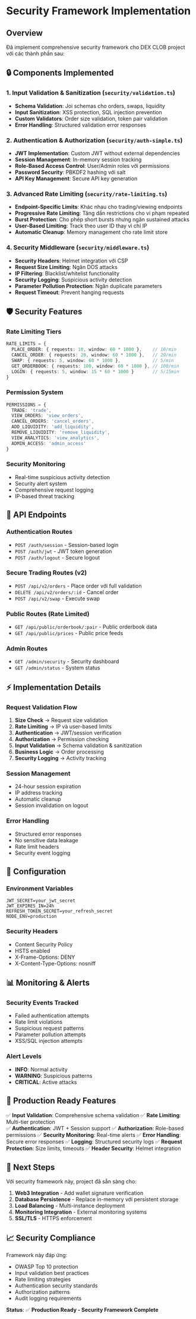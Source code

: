 # Security Framework Implementation

## Overview
Đã implement comprehensive security framework cho DEX CLOB project với các thành phần sau:

## 🔒 Components Implemented

### 1. Input Validation & Sanitization (`security/validation.ts`)
- **Schema Validation**: Joi schemas cho orders, swaps, liquidity
- **Input Sanitization**: XSS protection, SQL injection prevention  
- **Custom Validators**: Order size validation, token pair validation
- **Error Handling**: Structured validation error responses

### 2. Authentication & Authorization (`security/auth-simple.ts`)
- **JWT Implementation**: Custom JWT without external dependencies
- **Session Management**: In-memory session tracking
- **Role-Based Access Control**: User/Admin roles với permissions
- **Password Security**: PBKDF2 hashing với salt
- **API Key Management**: Secure API key generation

### 3. Advanced Rate Limiting (`security/rate-limiting.ts`)
- **Endpoint-Specific Limits**: Khác nhau cho trading/viewing endpoints
- **Progressive Rate Limiting**: Tăng dần restrictions cho vi phạm repeated
- **Burst Protection**: Cho phép short bursts nhưng ngăn sustained attacks
- **User-Based Limiting**: Track theo user ID thay vì chỉ IP
- **Automatic Cleanup**: Memory management cho rate limit store

### 4. Security Middleware (`security/middleware.ts`)
- **Security Headers**: Helmet integration với CSP
- **Request Size Limiting**: Ngăn DOS attacks
- **IP Filtering**: Blacklist/whitelist functionality
- **Security Logging**: Suspicious activity detection
- **Parameter Pollution Protection**: Ngăn duplicate parameters
- **Request Timeout**: Prevent hanging requests

## 🛡️ Security Features

### Rate Limiting Tiers
```typescript
RATE_LIMITS = {
  PLACE_ORDER: { requests: 10, window: 60 * 1000 },    // 10/min
  CANCEL_ORDER: { requests: 20, window: 60 * 1000 },   // 20/min  
  SWAP: { requests: 5, window: 60 * 1000 },            // 5/min
  GET_ORDERBOOK: { requests: 100, window: 60 * 1000 }, // 100/min
  LOGIN: { requests: 5, window: 15 * 60 * 1000 }       // 5/15min
}
```

### Permission System
```typescript
PERMISSIONS = {
  TRADE: 'trade',
  VIEW_ORDERS: 'view_orders', 
  CANCEL_ORDERS: 'cancel_orders',
  ADD_LIQUIDITY: 'add_liquidity',
  REMOVE_LIQUIDITY: 'remove_liquidity',
  VIEW_ANALYTICS: 'view_analytics',
  ADMIN_ACCESS: 'admin_access'
}
```

### Security Monitoring
- Real-time suspicious activity detection
- Security alert system
- Comprehensive request logging
- IP-based threat tracking

## 🚀 API Endpoints

### Authentication Routes
- `POST /auth/session` - Session-based login
- `POST /auth/jwt` - JWT token generation  
- `POST /auth/logout` - Secure logout

### Secure Trading Routes (v2)
- `POST /api/v2/orders` - Place order với full validation
- `DELETE /api/v2/orders/:id` - Cancel order
- `POST /api/v2/swap` - Execute swap

### Public Routes (Rate Limited)
- `GET /api/public/orderbook/:pair` - Public orderbook data
- `GET /api/public/prices` - Public price feeds

### Admin Routes
- `GET /admin/security` - Security dashboard
- `GET /admin/status` - System status

## ⚡ Implementation Details

### Request Validation Flow
1. **Size Check** → Request size validation
2. **Rate Limiting** → IP và user-based limits  
3. **Authentication** → JWT/session verification
4. **Authorization** → Permission checking
5. **Input Validation** → Schema validation & sanitization
6. **Business Logic** → Order processing
7. **Security Logging** → Activity tracking

### Session Management
- 24-hour session expiration
- IP address tracking
- Automatic cleanup
- Session invalidation on logout

### Error Handling
- Structured error responses
- No sensitive data leakage
- Rate limit headers
- Security event logging

## 🔧 Configuration

### Environment Variables
```env
JWT_SECRET=your_jwt_secret
JWT_EXPIRES_IN=24h
REFRESH_TOKEN_SECRET=your_refresh_secret
NODE_ENV=production
```

### Security Headers
- Content Security Policy
- HSTS enabled
- X-Frame-Options: DENY
- X-Content-Type-Options: nosniff

## 📊 Monitoring & Alerts

### Security Events Tracked
- Failed authentication attempts
- Rate limit violations
- Suspicious request patterns
- Parameter pollution attempts
- XSS/SQL injection attempts

### Alert Levels
- **INFO**: Normal activity
- **WARNING**: Suspicious patterns
- **CRITICAL**: Active attacks

## 🎯 Production Ready Features

✅ **Input Validation**: Comprehensive schema validation
✅ **Rate Limiting**: Multi-tier protection  
✅ **Authentication**: JWT + Session support
✅ **Authorization**: Role-based permissions
✅ **Security Monitoring**: Real-time alerts
✅ **Error Handling**: Secure error responses
✅ **Logging**: Structured security logs
✅ **Request Protection**: Size limits, timeouts
✅ **Header Security**: Helmet integration

## 🔄 Next Steps

Với security framework này, project đã sẵn sàng cho:
1. **Web3 Integration** - Add wallet signature verification
2. **Database Persistence** - Replace in-memory với persistent storage  
3. **Load Balancing** - Multi-instance deployment
4. **Monitoring Integration** - External monitoring systems
5. **SSL/TLS** - HTTPS enforcement

## 📈 Security Compliance

Framework này đáp ứng:
- OWASP Top 10 protection
- Input validation best practices  
- Rate limiting strategies
- Authentication security standards
- Authorization patterns
- Audit logging requirements

**Status**: ✅ **Production Ready - Security Framework Complete**
